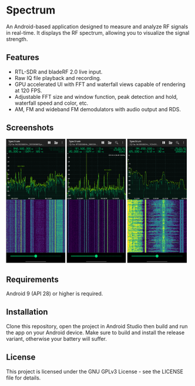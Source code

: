 # Spectrum

An Android-based application designed to measure and analyze RF signals in real-time.
It displays the RF spectrum, allowing you to visualize the signal strength.

## Features

- RTL-SDR and bladeRF 2.0 live input.
- Raw IQ file playback and recording.
- GPU accelerated UI with FFT and waterfall views capable of rendering at 120 FPS.
- Adjustable FFT size and window function, peak detection and hold, waterfall speed and color, etc.
- AM, FM and wideband FM demodulators with audio output and RDS.

## Screenshots

<img src="https://github.com/hypermagik/Spectrum/blob/master/doc/screenshots/gsm.png?raw=true" width="32%"/> <img src="https://github.com/hypermagik/Spectrum/blob/master/doc/screenshots/fm.png?raw=true" width="32%"/> <img src="https://github.com/hypermagik/Spectrum/blob/master/doc/screenshots/demod.png?raw=true" width="32%"/>

## Requirements

Android 9 (API 28) or higher is required.

## Installation

Clone this repository, open the project in Android Studio then build and run the app on your Android device. Make sure to build and install the release variant, otherwise your battery will suffer.

## License
This project is licensed under the GNU GPLv3 License - see the LICENSE file for details.
